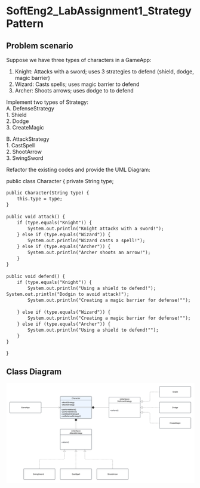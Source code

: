 # SoftEng2_LabAssignment1_StrategyPattern

## Problem scenario
Suppose we have three types of characters in a GameApp:  

1. Knight: Attacks with a sword; uses 3 strategies to defend (shield, dodge, magic barrier)  
2. Wizard: Casts spells; uses magic barrier to defend  
3. Archer: Shoots arrows; uses dodge to to defend  

Implement two types of Strategy:  
A.  DefenseStrategy  
     1. Shield  
     2. Dodge  
     3. CreateMagic  

B.  AttackStrategy  
     1.  CastSpell  
     2.  ShootArrow  
     3.  SwingSword    


Refactor the existing codes and provide the UML Diagram:

public class Character {
    private String type;

    public Character(String type) {
        this.type = type;
    }

    public void attack() {
        if (type.equals("Knight")) {
            System.out.println("Knight attacks with a sword!");
        } else if (type.equals("Wizard")) {
            System.out.println("Wizard casts a spell!");
        } else if (type.equals("Archer")) {
            System.out.println("Archer shoots an arrow!");
        }
    }

    public void defend() {
        if (type.equals("Knight")) {
            System.out.println("Using a shield to defend!");
	System.out.println("Dodgin to avoid attack!");
            System.out.println("Creating a magic barrier for defense!"");		

        } else if (type.equals("Wizard")) {
            System.out.println("Creating a magic barrier for defense!"");
        } else if (type.equals("Archer")) {
            System.out.println("Using a shield to defend!"");
        }
    }
}

## Class Diagram
![UML Class Diagram](LabAssignment1-Strategy.png)

